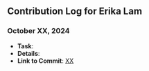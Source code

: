 ## Contribution Log for Erika Lam

### October XX, 2024
- **Task**: 
- **Details**: 
- **Link to Commit**: [XX](https://github.com/sophiatangg/CS326Team26/commit/XX)
